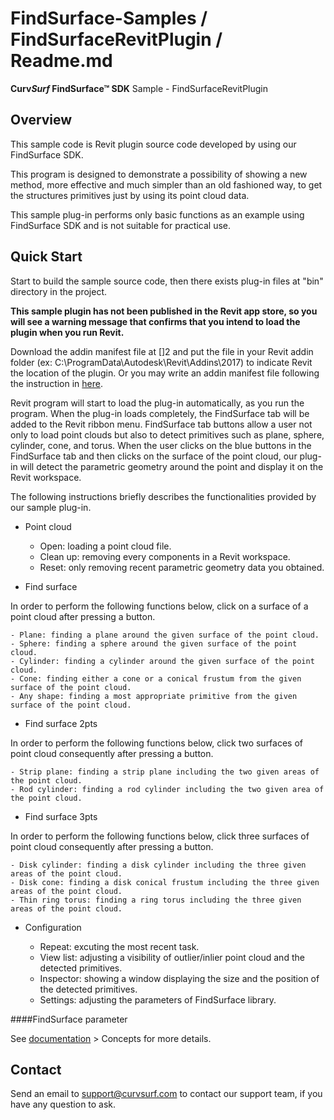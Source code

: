# FindSurface-Samples / FindSurfaceRevitPlugin / Readme.md
**Curv*Surf* FindSurface™ SDK** Sample - FindSurfaceRevitPlugin

Overview
--------

This sample code is Revit plugin source code developed by using our FindSurface SDK.

This program is designed to demonstrate a possibility of showing a new method, more effective and much simpler than an old fashioned way, to get the structures primitives just by using its point cloud data.

This sample plug-in performs only basic functions as an example using FindSurface SDK and is not suitable for practical use.


Quick Start
-----------

Start to build the sample source code, then there exists plug-in files at "bin" directory in the project.

**This sample plugin has not been published in the Revit app store, so you will see a warning message that confirms that you intend to load the plugin when you run Revit.**

Download the addin manifest file at []2 and put the file in your Revit addin folder (ex: C:\ProgramData\Autodesk\Revit\Addins\2017\) to indicate Revit the location of the plugin. Or you may write an addin manifest file following the instruction in [here](https://knowledge.autodesk.com/search-result/caas/CloudHelp/cloudhelp/2017/ENU/Revit-API/files/GUID-7577712B-B09F-4585-BE0C-FF16A5078D29-htm.html).

Revit program will start to load the plug-in automatically, as you run the program. When the plug-in loads completely, the FindSurface tab will be added to the Revit ribbon menu. FindSurface tab buttons allow a user not only to load point clouds but also to detect primitives such as plane, sphere, cylinder, cone, and torus. When the user clicks on the blue buttons in the FindSurface tab and then clicks on the surface of the point cloud, our plug-in will detect the parametric geometry around the point and display it on the Revit workspace.


The following instructions briefly describes the functionalities provided by our sample plug-in.

- Point cloud

	- Open: loading a point cloud file.
	- Clean up: removing every components in a Revit workspace.
	- Reset: only removing recent parametric geometry data you obtained.

- Find surface

In order to perform the following functions below, click on a surface of a point cloud after pressing a button.

	- Plane: finding a plane around the given surface of the point cloud.
	- Sphere: finding a sphere around the given surface of the point cloud.
	- Cylinder: finding a cylinder around the given surface of the point cloud. 
	- Cone: finding either a cone or a conical frustum from the given surface of the point cloud.
	- Any shape: finding a most appropriate primitive from the given surface of the point cloud.

- Find surface 2pts

In order to perform the following functions below, click two surfaces of point cloud consequently after pressing a button.

	- Strip plane: finding a strip plane including the two given areas of the point cloud.
	- Rod cylinder: finding a rod cylinder including the two given area of the point cloud.

- Find surface 3pts

In order to perform the following functions below, click three surfaces of point cloud consequently after pressing a button.

	- Disk cylinder: finding a disk cylinder including the three given areas of the point cloud.
	- Disk cone: finding a disk conical frustum including the three given areas of the point cloud.
	- Thin ring torus: finding a ring torus including the three given areas of the point cloud.

- Configuration

	- Repeat: excuting the most recent task.
	- View list: adjusting a visibility of outlier/inlier point cloud and the detected primitives.
	- Inspector: showing a window displaying the size and the position of the detected primitives.
	- Settings: adjusting the parameters of FindSurface library.


####FindSurface parameter

See [documentation](https://developers.curvsurf.com/documentation.jsp) > Concepts for more details.


Contact
-------

Send an email to support@curvsurf.com to contact our support team, if you have any question to ask.